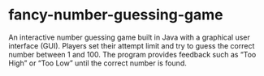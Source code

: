# fancy-number-guessing-game
An interactive number guessing game built in Java with a graphical user interface (GUI). Players set their attempt limit and try to guess the correct number between 1 and 100. The program provides feedback such as “Too High” or “Too Low” until the correct number is found.
